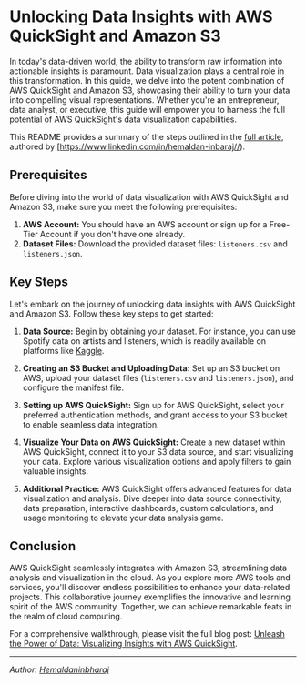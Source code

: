 # Unlocking Data Insights with AWS QuickSight and Amazon S3

In today's data-driven world, the ability to transform raw information into actionable insights is paramount. Data visualization plays a central role in this transformation. In this guide, we delve into the potent combination of AWS QuickSight and Amazon S3, showcasing their ability to turn your data into compelling visual representations. Whether you're an entrepreneur, data analyst, or executive, this guide will empower you to harness the full potential of AWS QuickSight's data visualization capabilities.

This README provides a summary of the steps outlined in the [full article](https://medium.com/@kevinkiruri/unleash-the-power-of-data-visualizing-insights-with-aws-quicksight-757e7c96b4ca), authored by [https://www.linkedin.com/in/hemaldan-inbaraj//).

## Prerequisites

Before diving into the world of data visualization with AWS QuickSight and Amazon S3, make sure you meet the following prerequisites:

1. **AWS Account:** You should have an AWS account or sign up for a Free-Tier Account if you don't have one already.
2. **Dataset Files:** Download the provided dataset files: `listeners.csv` and `listeners.json`.

## Key Steps

Let's embark on the journey of unlocking data insights with AWS QuickSight and Amazon S3. Follow these key steps to get started:

1. **Data Source:** Begin by obtaining your dataset. For instance, you can use Spotify data on artists and listeners, which is readily available on platforms like [Kaggle](https://www.kaggle.com/datasets).

2. **Creating an S3 Bucket and Uploading Data:** Set up an S3 bucket on AWS, upload your dataset files (`listeners.csv` and `listeners.json`), and configure the manifest file.

3. **Setting up AWS QuickSight:** Sign up for AWS QuickSight, select your preferred authentication methods, and grant access to your S3 bucket to enable seamless data integration.

4. **Visualize Your Data on AWS QuickSight:** Create a new dataset within AWS QuickSight, connect it to your S3 data source, and start visualizing your data. Explore various visualization options and apply filters to gain valuable insights.

5. **Additional Practice:** AWS QuickSight offers advanced features for data visualization and analysis. Dive deeper into data source connectivity, data preparation, interactive dashboards, custom calculations, and usage monitoring to elevate your data analysis game.

## Conclusion

AWS QuickSight seamlessly integrates with Amazon S3, streamlining data analysis and visualization in the cloud. As you explore more AWS tools and services, you'll discover endless possibilities to enhance your data-related projects. This collaborative journey exemplifies the innovative and learning spirit of the AWS community. Together, we can achieve remarkable feats in the realm of cloud computing.

For a comprehensive walkthrough, please visit the full blog post: [Unleash the Power of Data: Visualizing Insights with AWS QuickSight](https://medium.com/@kevinkiruri/unleash-the-power-of-data-visualizing-insights-with-aws-quicksight-757e7c96b4ca).

---

*Author: [Hemaldaninbharaj](https://www.linkedin.com/in/hemaldan-inbaraj/)*
